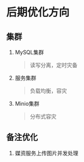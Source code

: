 # 后期优化方向
## 集群
1. MySQL集群
   > 读写分离，定时灾备
2. 服务集群
   > 负载均衡，容灾
3. Minio集群
   > 分布式容灾
   > 
## 备注优化
1. 媒资服务上传图片并发处理
